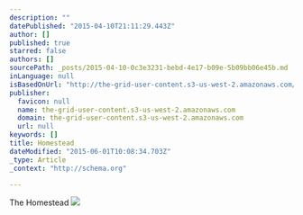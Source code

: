 ```yaml
---
description: ""
datePublished: "2015-04-10T21:11:29.443Z"
author: []
published: true
starred: false
authors: []
sourcePath: _posts/2015-04-10-0c3e3231-bebd-4e17-b09e-5b09bb06e45b.md
inLanguage: null
isBasedOnUrl: "http://the-grid-user-content.s3-us-west-2.amazonaws.com/56a5ee0e-62b7-444c-917c-041a4ea6860e.jpg"
publisher:
  favicon: null
  name: the-grid-user-content.s3-us-west-2.amazonaws.com
  domain: the-grid-user-content.s3-us-west-2.amazonaws.com
  url: null
keywords: []
title: Homestead
dateModified: "2015-06-01T10:08:34.703Z"
_type: Article
_context: "http://schema.org"

---
```

The Homestead
![](http://the-grid-user-content.s3-us-west-2.amazonaws.com/56a5ee0e-62b7-444c-917c-041a4ea6860e.jpg)